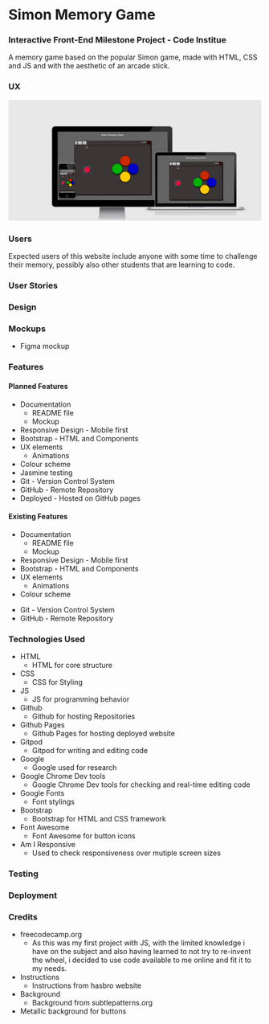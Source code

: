 # Simon Memory Game #
### Interactive Front-End Milestone Project - Code Institue ###

A memory game based on the popular Simon game, made with HTML, CSS and JS and with
the aesthetic of an arcade stick.

### UX ### 
<img src="assets/images/Simon-game-UX.png">

### Users ###
Expected users of this website include anyone with some time to challenge
    their memory, possibly also other students that are learning to code.

### User Stories ###

### Design ###

### Mockups ###
* <a src="assets/images/SimonWireframe.png">Figma mockup</a>

### Features ###
#### Planned Features ####
* Documentation
    * README file
    * Mockup
* Responsive Design - Mobile first
* Bootstrap - HTML and Components
* UX elements
    * Animations
* Colour scheme
* Jasmine testing
* Git - Version Control System
* GitHub - Remote Repository
* Deployed - Hosted on GitHub pages

#### Existing Features ####
* Documentation
    * README file
    * Mockup
* Responsive Design - Mobile first
* Bootstrap - HTML and Components
* UX elements
    * Animations
* Colour scheme
<!--* Jasmine testing-->
* Git - Version Control System
* GitHub - Remote Repository
<!--* Deployed - Hosted on GitHub pages-->

### Technologies Used ###

* <a src="https://www.w3schools.com/html/">HTML</a>
    * HTML for core structure
* <a src="https://www.w3schools.com/css/">CSS</a>
    * CSS for Styling
* <a src="https://www.w3schools.com/js/default.asp">JS</a> 
    * JS for programming behavior
* <a src="https://github.com/">Github</a>
    * Github for hosting Repositories
* <a src="https://pages.github.com/">Github Pages</a>
    * Github Pages for hosting deployed website
* <a src="https://www.gitpod.io/">Gitpod</a>
    * Gitpod for writing and editing code
* <a src="https://www.google.com/">Google</a>
    * Google used for research
* <a src="https://www.google.co.uk/chrome/?brand=CHBD&gclid=CjwKCAjwmMX4BRAAEiwA-zM4JtckdMsWqMj45TMg2IdTSsaqZ5cnBYjWqGPGPgjICIwBtUYuaLbFrhoC4bwQAvD_BwE&gclsrc=aw.ds">Google Chrome Dev tools</a>
    * Google Chrome Dev tools for checking and real-time editing code
* <a src="https://fonts.google.com/">Google Fonts</a>
    * Font stylings
* <a src="https://getbootstrap.com/docs/4.5/getting-started/introduction/">Bootstrap</a>
    * Bootstrap for HTML and CSS framework
* <a src="https://fontawesome.com/">Font Awesome</a>
    * Font Awesome for button icons
* <a src="http://ami.responsivedesign.is/">Am I Responsive</a>
    * Used to check responsiveness over mutiple screen sizes
<!--* <a src="https://en.wikipedia.org/wiki/Jasmine_(JavaScript_testing_framework)">Jasmine Testing</a>
    * Jasmine used to test JS code-->

### Testing ###
### Deployment ###
### Credits ###
* <a src="https://www.freecodecamp.org/">freecodecamp.org</a>
    * As this was my first project with JS, with the limited knowledge i have
    on the subject and also having learned to not try to re-invent the wheel, i decided
    to use code available to me online and fit it to my needs.
* <a src="https://www.hasbro.com/common/instruct/Simon.PDF">Instructions</a>
    * Instructions from hasbro website
* <a src="https://www.toptal.com/designers/subtlepatterns/?s=grey">Background</a>
    * Background from subtlepatterns.org
* <a src="https://simurai.com/lab/2011/08/21/brushed-metal">Metallic background for buttons</a>

